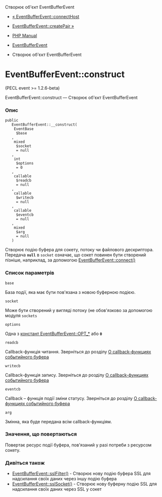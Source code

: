 Створює об'єкт EventBufferEvent

-   [« EventBufferEvent::connectHost](eventbufferevent.connecthost.html)
    
-   [EventBufferEvent::createPair »](eventbufferevent.createpair.html)
    
-   [PHP Manual](index.html)
    
-   [EventBufferEvent](class.eventbufferevent.html)
    
-   Створює об'єкт EventBufferEvent
    

# EventBufferEvent::construct

(PECL event >= 1.2.6-beta)

EventBufferEvent::construct — Створює об'єкт EventBufferEvent

### Опис

```methodsynopsis
public
   EventBufferEvent::__construct(    
    EventBase
     $base
   ,    
    mixed
     $socket
     = null
   ,    
    int
     $options
     = 0
   ,    
    callable
     $readcb
     = null
   ,    
    callable
     $writecb
     = null
   ,    
    callable
     $eventcb
     = null
   ,    
    mixed
     $arg
     = null
   )
```

Створює подію буфера для сокету, потоку чи файлового дескриптора. Передача **`null`** в `socket` означає, що сокет повинен бути створений пізніше, наприклад, за допомогою [EventBufferEvent::connect()](eventbufferevent.connect.html)

### Список параметрів

`base`

База події, яка має бути пов'язана з новою буферною подією.

`socket`

Може бути створений у вигляді потоку (не обов'язково за допомогою модуля `sockets`

`options`

Одна з [констант EventBufferEvent::OPT\_\*](class.eventbufferevent.html#eventbufferevent.constants) або **`0`**

`readcb`

Callback-функція читання. Зверніться до розділу [О callback-функциях событийного буфера](eventbufferevent.about.callbacks.html)

`writecb`

Callback-функція запису. Зверніться до розділу [О callback-функциях событийного буфера](eventbufferevent.about.callbacks.html)

`eventcb`

Callback – функція події зміни статусу. Зверніться до розділу [О callback-функциях событийного буфера](eventbufferevent.about.callbacks.html)

`arg`

Змінна, яка буде передана всім callback-функціям.

### Значення, що повертаються

Повертає ресурс події буфера, пов'язаний у разі потреби з ресурсом сокету.

### Дивіться також

-   [EventBufferEvent::sslFilter()](eventbufferevent.sslfilter.html) - Створює нову подію буфера SSL для надсилання своїх даних через іншу подію буфера
-   [EventBufferEvent::sslSocket()](eventbufferevent.sslsocket.html) - Створює нову буферну подію SSL для надсилання своїх даних через SSL у сокет